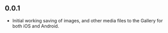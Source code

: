 ## 0.0.1

* Initial working saving of images, and other media files to the Gallery for both iOS and Android.
